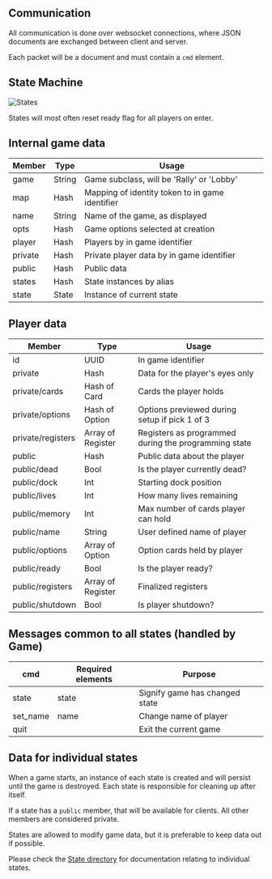 ## Communication
All communication is done over websocket connections, where JSON documents are exchanged between client and server.

Each packet will be a document and must contain a `cmd` element.  

## State Machine
![States](../images/states.png)

States will most often reset ready flag for all players on enter.

## Internal game data

|Member |Type  |Usage                                           |
|-------|------|------------------------------------------------|
|game   |String|Game subclass, will be 'Rally' or 'Lobby'       |
|map    |Hash  |Mapping of identity token to in game identifier |
|name   |String|Name of the game, as displayed                  |
|opts   |Hash  |Game options selected at creation               |
|player |Hash  |Players by in game identifier                   |
|private|Hash  |Private player data by in game identifier       |
|public |Hash  |Public data                                     |
|states |Hash  |State instances by alias                        |
|state  |State |Instance of current state                       |

## Player data

|Member           |Type             |Usage                                               |
|-----------------|-----------------|----------------------------------------------------|
|id               |UUID             |In game identifier                                  |
|private          |Hash             |Data for the player's eyes only                     |
|private/cards    |Hash of Card     |Cards the player holds                              |
|private/options  |Hash of Option   |Options previewed during setup if pick 1 of 3       |
|private/registers|Array of Register|Registers as programmed during the programming state|
|public           |Hash             |Public data about the player                        |
|public/dead      |Bool             |Is the player currently dead?                       |
|public/dock      |Int              |Starting dock position                              |
|public/lives     |Int              |How many lives remaining                            |
|public/memory    |Int              |Max number of cards player can hold                 |
|public/name      |String           |User defined name of player                         |
|public/options   |Array of Option  |Option cards held by player                         |
|public/ready     |Bool             |Is the player ready?                                |
|public/registers |Array of Register|Finalized registers                                 |
|public/shutdown  |Bool             |Is player shutdown?                                 |

## Messages common to all states (handled by Game)

|cmd     |Required elements|Purpose                       |
|--------|-----------------|------------------------------|
|state   |state            |Signify game has changed state|
|set_name|name             |Change name of player         |
|quit    |                 |Exit the current game         |

## Data for individual states

When a game starts, an instance of each state is created and will persist until the game is destroyed.  Each state is responsible for cleaning up after itself.

If a state has a `public` member, that will be available for clients.  All other members are considered private.

States are allowed to modify game data, but it is preferable to keep data out if possible.

Please check the [State directory](State) for documentation relating to individual states.
